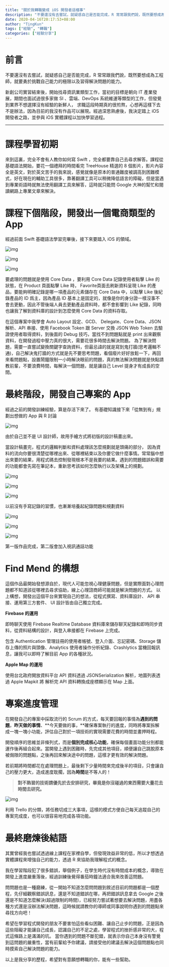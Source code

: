 ```yaml
---
title: "關於我轉職變成 iOS 開發者這檔事"
description: "不要還沒有去嘗試，就疑惑自己是否能完成，R 常常跟我們說，既然要想成為工程師，就要勇於挑戰自己能力的極限以及習得解決問題的能力"
date: 2020-04-16T20:17:53+08:00
author: "TingKun"
tags: ["經驗", "轉職"]
categories: ["經驗分享"]
---
```


<!--more-->

# 前言

不要還沒有去嘗試，就疑惑自己是否能完成，R 常常跟我們說，既然要想成為工程師，就要勇於挑戰自己能力的極限以及習得解決問題的能力。

新創公司實習結束後，開始找尋資訊業類型工作，當初的目標是朝向 IT 產業發展，期間也面試過很多家做 SI 、雲端、DevOps 系統維運等類型的工作，但發覺到業界不想選擇沒有經驗的新鮮人，  求職這段時期真的很煎熬，心想再這樣下去不是辦法，因為目前的我沒有作品可以展現。經過深思熟慮後，我決定踏上 iOS 開發者之路，並參與 iOS  實體課程以加快學習過程。

------

# 課程學習初期

來到這裏，完全不會有人教你如何寫 Swift ，完全都要靠自己去尋求解答。課程從基礎語法開始，要花一個禮拜的時間看完 TreeHouse 精選的 8  個影片，影片內容全是英文，對於英文苦手的我來說，感覺就像是原本的普通難度被調高到困難模式，好在現在的輔助工具很多，靠著翻譯工具可以稍微降低語言的障礙，但是當遇到專業術語時就無法使用翻譯工具來解答，這時就只能問 Google 大神的幫忙和閱讀網路上專業文章來解決。

# 課程下個階段，開發出一個電商類型的 App

經過前面 Swift 基礎語法學習完畢後，接下來要踏入 iOS 的領域。

![img](https://miro.medium.com/max/1286/1*-OKnrY20gimLeozrm9v53Q.png)

![img](https://miro.medium.com/max/1286/1*sjqJb4wGUF4Y950su49SwQ.png)

![img](https://miro.medium.com/max/1286/1*JzJzXXaQv5inzLi_5x0Nmw.png)

要處理的問題就是使用 Core Data ，要利用 Core Data 記錄使用者點擊 Like 的狀態，在 Product 頁面點擊 Like 時，  Favorite頁面去刷新資料呈現 Like 的產品，要能夠明確記錄是哪一項產品的元素儲存在 Core Data 中，以點擊 Like  後紀錄產品的 ID 爲主，因為產品 ID 基本上是固定的，就像是你的身分證一樣沒事不會去更動，因此不管後端人員去更動產品資料時，都不會影響到  Like 紀錄，同時也讓我了解到資料庫的設計到怎麼使用 Core Data 的資料存取。

在這個專案中我學會 Auto Layout 設定、GCD、 Delegate、Core Data、JSON 解析、API 串接、使用 Facebook Token 跟 Server 交換 JSON Web Token 去驗證使用者取得資料，到後面的 Debug 技巧，當找不到問題點就是 print  出來觀察資料，在開發過程中壓力真的很大，需要花很多時間去解決問題。
為了解決問題，需要一直嘗試變換關鍵字查詢資料，但最忌諱的就是寫到鬼打牆(思考邏輯不通)，自己解決鬼打牆的方式就是先不要思考問題，看個廢片好好放鬆一下，再回來看問題點，設置鬧鐘限制一小時解決眼前的問題，真的無法解決問題就是快點請教前輩，不要浪費時間，每解決一個問題，就是讓自己 Level 提身才有成長的空間。

# 最終階段，開發自己專案的 App

經過之前的開發訓練經驗，算是存活下來了。
有基礎知識接下來「從無到有」規劃出想做的 App 與 R 討論

![img](https://miro.medium.com/max/6912/1*0MhKg7KPGTQ19IPWcsXVmA.jpeg)

由於自己並不是 UI 設計師，故用手繪方式將初版的設計稿畫出來。

當設計稿畫完，程式的邏輯判斷和資料處理該怎麼規劃就是頭痛的部分，
因為資料的流向你要很清楚從哪裡出來、從哪裡結束以及你要它做什麼事情。常常腦中想出來要的結果，用程式碼去控制發現根本不是我要的結果。遇到的問題錯誤和需要的功能都會先寫在筆記本，重新思考該如何怎麼執行以及架構上的規劃。

![img](https://miro.medium.com/max/1714/1*tAlFpZTecQaImozxLXdvzA.jpeg)

![img](https://miro.medium.com/max/1714/1*13IxMDeg6UgEgLwPz5j7mA.jpeg)

![img](https://miro.medium.com/max/1714/1*8x9oH9GWCFMHJn1YnEn05A.jpeg)

以前沒有手寫記錄的習慣，也漸漸培養起紀錄問題和規劃資料

![img](https://miro.medium.com/max/619/1*FDxghN9BwIBvodcZk8cxLQ.png)

![img](https://miro.medium.com/max/614/1*6nw2TE5gSE05Mq9rM_wxJg.png)

![img](https://miro.medium.com/max/631/1*hciUHTo1Uc2LrcHnWjwMVA.png)

第一版作品完成，第二版會加入視訊通話功能

# Find Mend 的構想

這個作品最開始發想源自於，現代人可能忽視心理健康問題，但是實際面對心理問題都不知道該從哪裡去尋求協助，線上心理諮商師可能就是解決問題的方式。
以上構想，開發出這個平台來實現自己的想法，從程式撰寫、資料庫設計、 API 串接、運用第三方套件、 UI 設計皆由自己獨立完成。

**Firebase 的運用**

即時聊天使用 Firebase Realtime Database 資料庫來儲存聊天紀錄和即時同步資料，從資料結構的設計，與登入串接都在 Firebase 上完成。

包含 Authentication 管理註冊的使用者帳號、登入介面、忘記密碼、Storage 儲存上傳的照片與頭像、Analytics 使用者操作分析紀錄、Crashlytics 當機回報訊息，讓我可以即時了解目前 App 的各種狀況。

**Apple Map 的運用**

使用台北政府開放資料平台 API 資料透過 JSONSerialization 解析，地圖列表透過 Apple Mapkit 將 解析完 API 資料轉換成座標顯示在 Map 上面。

# 專案進度管理

在開發自己的專案中採取流行的 Scrum 的方式，每天要回報的事情為**遇到的問題**，**昨天做的事情**、**今天要做的事，**確保專案執行的進度，同時將專案拆解成一塊一塊小功能，評估自己對於一項技術的實現需要花費的時間並畫押時程。

開發順序的思維並非條列式，而是**個別完成核心功能**，確保每個畫面功能分別都能運作後再組合起來。當開發上遇到困難時，先完成其他項目，順便讓自己跳脫原本被侷限的問題點，之後再回來解決途中的問題，這樣才更有效的解決問題。

若前期將時間都花在處理問題上，最後剩下少量時間來完成後半的項目，只會讓自己的壓力更大，造成進度耽擱，因為**時間**是不等人的！

> **對不熟習的技術請優先於去安排研究，畢竟是你沒碰過的東西需要大量花去時間去研究。**

![img](https://miro.medium.com/max/4935/1*Ltr32A_m2Wrsy8ecrZk68A.png)

利用 Trello 的分類，將任務切成三大事項，這樣的模式方便自己每天追蹤自己的專案完成度，也可以很容易地完成各項功能。

# 最終磨煉後結語

其實曾經我也嘗試透過線上課程在家裡自學，但發現效益非常的低，所以才想透過實體課程來增強自己的能力，透過 R 來協助我理解程式的概念。

我在學習階段犯了很多錯誤，舉個例子，在學生時代沒有時間成本的概念，導致在開發上進度嚴重落後，經過訓練後覺得番茄時鐘法適合我來改善這問題。

問問題也是一種磨練，從一開始不知道怎麼問問題到敘述目前的問題都是一個歷程，先仔細觀察錯誤訊息，還是不知道錯誤在哪，再把錯誤訊息拿去 Google  之後還是不知道怎麼解決(超過限制的時間)，已經努力嘗試著想要去解決問題，用盡各種方式還是沒辦法解決問題，這時候就請教你的導師或同事說明你遇到的問題點來尋找方向吧！

希望在學習程式開發的朋友不要害怕這些看似困難、讓自己止步的問題，正是因為這些阻礙才能讓自己成長，認識自己的不足之處，學習程式的挫折感非常的大，程式這條路上是滿滿的坑。
當你遇到的問題不斷犯錯，就表示你自己本身沒有警覺到這問題的嚴重性，當有前輩給予你建議，請接受他的建議去解決這個問題點也同時摸索自己解決問題的能力。

以上是我分享的歷程，希望對有意願想轉職的你，能有一些幫助。

